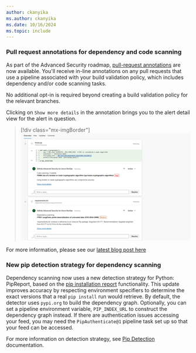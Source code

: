 ```yaml
---
author: ckanyika
ms.author: ckanyika
ms.date: 10/16/2024
ms.topic: include
---
```


### Pull request annotations for dependency and code scanning

As part of the Advanced Security roadmap, [pull-request annotations](/azure/devops/release-notes/roadmap/2024/ghazdo/pull-request-annotation) are now available. You'll receive in-line annotations on any pull requests that use a pipeline associated with your build validation policy, which includes dependency and/or code scanning tasks. 

No additional opt-in is required beyond creating a build validation policy for the relevant branches. 

Clicking on `Show more details` in the annotation brings you to the alert detail view for the alert in question. 

> [!div class="mx-imgBorder"]
> [![Screenshot of Clicking on Show more details.](../../media/246-ghazdo-01.png "Screenshot of Clicking on Show more details")](../../media/246-ghazdo-01.png#lightbox)

For more information, please see our [latest blog post here](https://devblogs.microsoft.com/devops/introducing-pull-request-annotation-for-codeql-and-dependency-scanning-in-github-advanced-security-for-azure-devops/)

### New pip detection strategy for dependency scanning 

Dependency scanning now uses a new detection strategy for Python: PipReport, based on the [pip installation report](https://pip.pypa.io/en/stable/reference/installation-report/) functionality. This update improves accuracy by respecting environment specifiers to determine the exact versions that a real `pip install` run would retrieve. By default, the detector uses `pypi.org` to build the dependency graph. Optionally, you can set a pipeline environment variable, `PIP_INDEX_URL` to construct the dependency graph instead. If there are authentication issues accessing your feed, you may need the `PipAuthenticate@1` pipeline task set up so that your feed can be accessed.

For more information on detection strategy, see [Pip Detection](https://github.com/microsoft/component-detection/blob/main/docs/detectors/pip.md#installation-report-pipreportdetector) documentation.

